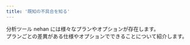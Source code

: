 ```yaml
---
title: '既知の不具合を知る'
---
```


分析ツール nehan には様々なプランやオプションが存在します。  
プランごとの差異がある仕様やオプションでできることについて紹介します。
